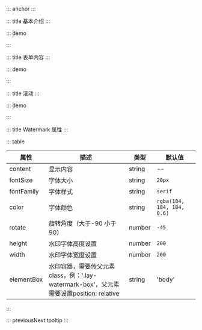 ::: anchor
:::

::: title 基本介绍
:::

::: demo

<template>
	<div style="height: 300px; width: 100%; position: relative" class="lay-watermark">
		<lay-watermark content="layui-vue" font="20px Microsoft Yahei" element-box=".lay-watermark" rotate="90">
		</lay-watermark>
	</div>
</template>

<script>
 import { ref, reactive } from 'vue'
import { layer } from '@layui/layer-vue'
const value2 = ref(45)
const model = reactive({})

const submit = () => {
  layer.msg(`${JSON.stringify(model)}`, { time: 2000 });
};
</script>

:::

::: title 表单内容
:::

::: demo

<template>
	<div style="height: 300px; width: 100%; position: relative" class="lay-watermark-form">
			<lay-watermark content="layui-vue" font="20px Microsoft Yahei" element-box=".lay-watermark-form"></lay-watermark>
			<lay-form :model="model">
			<lay-form-item label="账户" prop="username">
				<lay-input v-model="model.username"></lay-input>
			</lay-form-item>
			<lay-form-item label="密码" prop="password">
				<lay-input v-model="model.password" type="text"></lay-input>
			</lay-form-item>
			<lay-form-item label="描述" prop="desc">
				<lay-input placeholder="请输入描述" v-model="model.describe"></lay-input>
			</lay-form-item>
			<lay-form-item style="text-align: center;">
				<lay-button type="primary" @click="submit">提交</lay-button>
				<lay-button type="default" @click="">重置</lay-button>
			</lay-form-item>
		</lay-form>
	</div>
</template>

<script>
 import { ref, reactive } from 'vue'
import { layer } from '@layui/layer-vue'

const model = reactive({})

const submit = () => {
  layer.msg(`${JSON.stringify(model)}`, { time: 2000 });
};
</script>

:::



::: title 滚动
:::

::: demo

<template>
<div style="position: relative" class="layui-scroll-test">
<lay-watermark content="layui-vue" font="20px Microsoft Yahei" element-box=".layui-scroll-test"></lay-watermark>
	<lay-scroll height="400px" style="background-color: #ffffff; position: relative" thumbColor="#000000">
		<lay-container>
		<lay-row>
			<lay-col span="24"><lay-panel
			v-for="(n, index) in total" :key="n" style="margin: 10px; padding: 10px; background-color: transparent">内容</lay-panel>
			</lay-col>  
			</lay-row>
		</lay-container>
	</lay-scroll>
</div>
</template>

<script lang="ts" setup>
import { ref } from 'vue'

const total = ref(50)

const changeTotal = () => {
  total.value = 2
}

const changeMaxTotal = () => {
  total.value = 50
}
</script>


:::


::: title Watermark 属性
:::

::: table

| 属性        | 描述     | 类型 | 默认值         |
| ----------- | -------- | ------- | -------------- |
| content     | 显示内容 | string | --             |
| fontSize    | 字体大小 | string |`20px`|
| fontFamily  | 字体样式 | string |`serif`|
| color       | 字体颜色 | string |`rgba(184, 184, 184, 0.6)`   |
| rotate      | 旋转角度（大于-90 小于90） | number |`-45`  |
| height      | 水印字体高度设置 | number | `200`   |
| width       | 水印字体宽度设置 | number | `200`   |
| elementBox  | 水印容器，需要传父元素class，例：'.lay-watermark-box'，父元素需要设置position: relative | string | 'body'   |

:::

::: previousNext tooltip
:::
